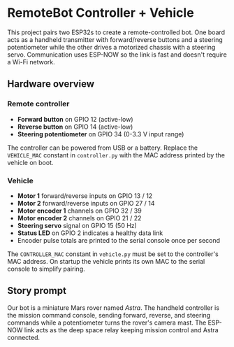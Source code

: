 # RemoteBot Controller + Vehicle

This project pairs two ESP32s to create a remote-controlled bot. One board acts
as a handheld transmitter with forward/reverse buttons and a steering
potentiometer while the other drives a motorized chassis with a steering servo.
Communication uses ESP-NOW so the link is fast and doesn't require a Wi-Fi
network.

## Hardware overview

### Remote controller
* **Forward button** on GPIO 12 (active-low)
* **Reverse button** on GPIO 14 (active-low)
* **Steering potentiometer** on GPIO 34 (0-3.3 V input range)

The controller can be powered from USB or a battery. Replace the `VEHICLE_MAC`
constant in `controller.py` with the MAC address printed by the vehicle on
boot.

### Vehicle
* **Motor 1** forward/reverse inputs on GPIO 13 / 12
* **Motor 2** forward/reverse inputs on GPIO 27 / 14
* **Motor encoder 1** channels on GPIO 32 / 39
* **Motor encoder 2** channels on GPIO 21 / 22
* **Steering servo** signal on GPIO 15 (50 Hz)
* **Status LED** on GPIO 2 indicates a healthy data link
* Encoder pulse totals are printed to the serial console once per second

The `CONTROLLER_MAC` constant in `vehicle.py` must be set to the controller's
MAC address. On startup the vehicle prints its own MAC to the serial console to
simplify pairing.

## Story prompt

Our bot is a miniature Mars rover named *Astra*. The handheld controller is the
mission command console, sending forward, reverse, and steering commands while a
potentiometer turns the rover's camera mast. The ESP-NOW link acts as the deep
space relay keeping mission control and Astra connected.
